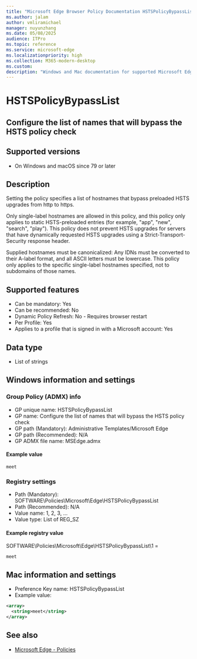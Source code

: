 ```yaml
---
title: "Microsoft Edge Browser Policy Documentation HSTSPolicyBypassList"
ms.author: jalam
author: vmliramichael
manager: nuyunzhang
ms.date: 05/08/2025
audience: ITPro
ms.topic: reference
ms.service: microsoft-edge
ms.localizationpriority: high
ms.collection: M365-modern-desktop
ms.custom:
description: "Windows and Mac documentation for supported Microsoft Edge Browser policy: Configure the list of names that will bypass the HSTS policy check"
---
```


<!--THIS FILE IS AUTOMATICALLY GENERATED. MANUAL CHANGES WILL BE OVERWRITTEN.-->
<!--Please contact the Microsoft Edge Manageability team with any questions.-->

# HSTSPolicyBypassList

## Configure the list of names that will bypass the HSTS policy check


## Supported versions

- On Windows and macOS since 79 or later

## Description

Setting the policy specifies a list of hostnames that bypass preloaded HSTS upgrades from http to https.

Only single-label hostnames are allowed in this policy, and this policy only applies to static HSTS-preloaded entries (for example, "app", "new", "search", "play"). This policy does not prevent HSTS upgrades for servers that have dynamically requested HSTS upgrades using a Strict-Transport-Security response header.

Supplied hostnames must be canonicalized: Any IDNs must be converted to their A-label format, and all ASCII letters must be lowercase. This policy only applies to the specific single-label hostnames specified, not to subdomains of those names.

## Supported features

- Can be mandatory: Yes
- Can be recommended: No
- Dynamic Policy Refresh: No - Requires browser restart
- Per Profile: Yes
- Applies to a profile that is signed in with a Microsoft account: Yes

## Data type

- List of strings

## Windows information and settings

### Group Policy (ADMX) info

- GP unique name: HSTSPolicyBypassList
- GP name: Configure the list of names that will bypass the HSTS policy check
- GP path (Mandatory): Administrative Templates/Microsoft Edge
- GP path (Recommended): N/A
- GP ADMX file name: MSEdge.admx

#### Example value

```
meet
```

### Registry settings

- Path (Mandatory): SOFTWARE\Policies\Microsoft\Edge\HSTSPolicyBypassList
- Path (Recommended): N/A
- Value name: 1, 2, 3, ...
- Value type: List of REG_SZ

#### Example registry value

SOFTWARE\Policies\Microsoft\Edge\HSTSPolicyBypassList\1 =
```
meet
```




## Mac information and settings

- Preference Key name: HSTSPolicyBypassList
- Example value:

```xml
<array>
  <string>meet</string>
</array>
```

## See also
- [Microsoft Edge - Policies](../microsoft-edge-policies.md)
